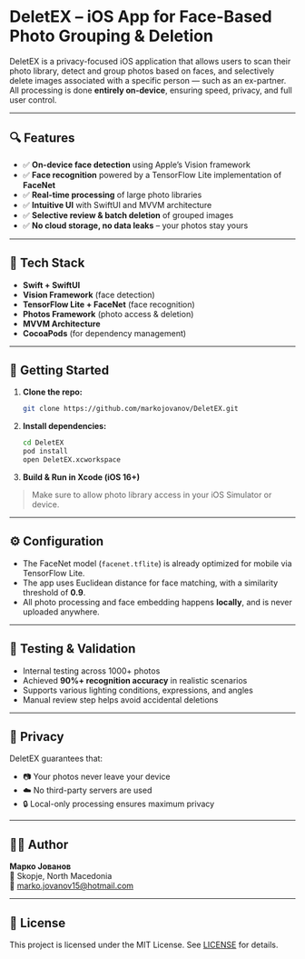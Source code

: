 # DeletEX – iOS App for Face-Based Photo Grouping & Deletion

DeletEX is a privacy-focused iOS application that allows users to scan their photo library, detect and group photos based on faces, and selectively delete images associated with a specific person — such as an ex-partner. All processing is done **entirely on-device**, ensuring speed, privacy, and full user control.

---

## 🔍 Features

- ✅ **On-device face detection** using Apple’s Vision framework  
- ✅ **Face recognition** powered by a TensorFlow Lite implementation of **FaceNet**  
- ✅ **Real-time processing** of large photo libraries  
- ✅ **Intuitive UI** with SwiftUI and MVVM architecture  
- ✅ **Selective review & batch deletion** of grouped images  
- ✅ **No cloud storage, no data leaks** – your photos stay yours  

---

## 🧠 Tech Stack

- **Swift + SwiftUI**
- **Vision Framework** (face detection)
- **TensorFlow Lite + FaceNet** (face recognition)
- **Photos Framework** (photo access & deletion)
- **MVVM Architecture**
- **CocoaPods** (for dependency management)

---

## 🚀 Getting Started

1. **Clone the repo:**
   ```bash
   git clone https://github.com/markojovanov/DeletEX.git
   ```

2. **Install dependencies:**
   ```bash
   cd DeletEX
   pod install
   open DeletEX.xcworkspace
   ```

3. **Build & Run in Xcode (iOS 16+)**

> Make sure to allow photo library access in your iOS Simulator or device.

---

## ⚙️ Configuration

- The FaceNet model (`facenet.tflite`) is already optimized for mobile via TensorFlow Lite.
- The app uses Euclidean distance for face matching, with a similarity threshold of **0.9**.
- All photo processing and face embedding happens **locally**, and is never uploaded anywhere.

---

## 🧪 Testing & Validation

- Internal testing across 1000+ photos  
- Achieved **90%+ recognition accuracy** in realistic scenarios  
- Supports various lighting conditions, expressions, and angles  
- Manual review step helps avoid accidental deletions

---

## 🔐 Privacy

DeletEX guarantees that:
- 📷 Your photos never leave your device
- ☁️ No third-party servers are used
- 🔒 Local-only processing ensures maximum privacy

---

## 🧑‍💻 Author

**Марко Јованов**  
📍 Skopje, North Macedonia  
📧 marko.jovanov15@hotmail.com  

---

## 📝 License

This project is licensed under the MIT License. See [LICENSE](LICENSE) for details.
